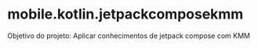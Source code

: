 # mobile.kotlin.jetpackcomposekmm
Objetivo do projeto: Aplicar conhecimentos de jetpack compose com KMM
